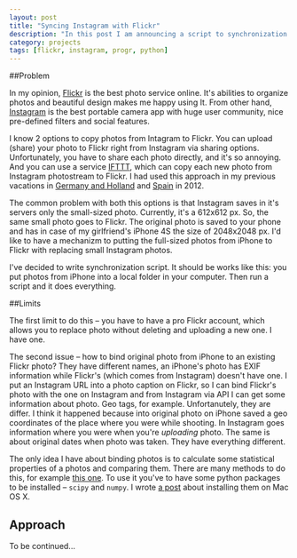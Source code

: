 ```yaml
---
layout: post
title: "Syncing Instagram with Flickr"
description: "In this post I am announcing a script to synchronization Instagram with Flickr using high-res photos"
category: projects
tags: [flickr, instagram, progr, python]
---
```


##Problem 

In my opinion, [Flickr] is the best photo service online. It's abilities to organize photos and beautiful design makes me happy using It. From other hand, [Instagram] is the best portable camera app with huge user community, nice pre-defined filters and social features. 

I know 2 options to copy photos from Intagram to Flickr. You can upload (share) your photo to Flickr right from Instagram via sharing options. Unfortunately, you have to share each photo directly, and it's so annoying. And you can use a service [IFTTT], which can copy each new photo from Instagram photostream to Flickr. I had used this approach in my previous vacations in [Germany and Holland] and [Spain] in 2012.

The common problem with both this options is that Instagram saves in it's servers only the small-sized photo. Currently, it's a 612x612 px. So, the same small photo goes to Flickr. The original photo is saved to your phone and has in case of my girlfriend's iPhone 4S the size of 2048x2048 px. I'd like to have a mechanizm to putting the full-sized photos from iPhone to Flickr with replacing small Instagram photos. 

I've decided to write synchronization script. It should be works like this: you put photos from iPhone into a local folder in your computer. Then run a script and it does everything. 

##Limits

The first limit to do this – you have to have a pro Flickr account, which allows you to replace photo without deleting and uploading a new one. I have one. 

The second issue – how to bind original photo from iPhone to an existing Flickr photo? They have different names, an iPhone's photo has EXIF information while Flickr's (which comes from Instagram) doesn't have one. I put an Instagram URL into a photo caption on Flickr, so I can bind Flickr's photo with the one on Instagram and from Instagram via API I can get some information about photo. Geo tags, for example. Unfortanutely, they are differ. I think it happened because into original photo on iPhone saved a geo coordinates of the place where you were while shooting. In Instagram goes information where you were when you're *uploading* photo. The same is about original dates when photo was taken. They have everything different.

The only idea I have about binding photos is to calculate some statistical properties of a photos and comparing them. There are many methods to do this, for example [this one][stackoverflow-image-comparison-algorithm]. To use it you've to have some python packages to be installed – `scipy` and `numpy`. I wrote [a post][installing-scipy-numpy] about installing them on Mac OS X.

<!--You have to copy photos from your phone to a folder in your computer and then run the script `Instagram2Flickr.py`.-->

## Approach

To be continued...


[Flickr]: http://flickr.com
[Instagram]: http://instagr.am
[Germany and Holland]: http://localhost
[Spain]: http://localhost
[IFTTT]: http://ifttt.com 
[stackoverflow-image-comparison-algorithm]: http://stackoverflow.com/questions/1819124/image-comparison-algorithm
[installing-scipy-numpy]: /2012/09/30/installing-scipy-and-numpy-in-macosx.html

